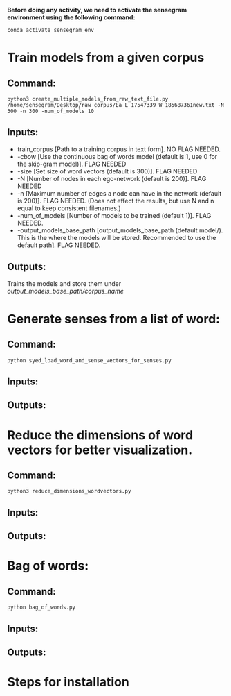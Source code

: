 **Before doing any activity, we need to activate the sensegram environment using the following command:**
```
conda activate sensegram_env
```

# Train models from a given corpus
## Command:
```
python3 create_multiple_models_from_raw_text_file.py /home/sensegram/Desktop/raw_corpus/Ea_L_17547339_W_185687361new.txt -N 300 -n 300 -num_of_models 10
```
## Inputs:
 - train_corpus [Path to a training corpus in text form]. NO FLAG NEEDED.
 - -cbow [Use the continuous bag of words model (default is 1, use 0 for the skip-gram model)]. FLAG NEEDED
 - -size [Set size of word vectors (default is 300)]. FLAG NEEDED
 - -N [Number of nodes in each ego-network (default is 200)]. FLAG NEEDED
 - -n [Maximum number of edges a node can have in the network (default is 200)]. FLAG NEEDED. (Does not effect the results, but use N and n equal to keep consistent filenames.)
 - -num_of_models [Number of models to be trained (default 1)]. FLAG NEEDED.
 - -output_models_base_path [output_models_base_path (default model/). This is the where the models will be stored. Recommended to use the default path]. FLAG NEEDED.

## Outputs:
Trains the models and store them under _output_models_base_path/corpus_name_

# Generate senses from a list of word:
## Command:
```
python syed_load_word_and_sense_vectors_for_senses.py 
```
## Inputs:
## Outputs:

# Reduce the dimensions of word vectors for better visualization.
## Command:
```
python3 reduce_dimensions_wordvectors.py 
```
## Inputs:
## Outputs:

# Bag of words:
## Command:
```
python bag_of_words.py
```
## Inputs:
## Outputs:

# Steps for installation

